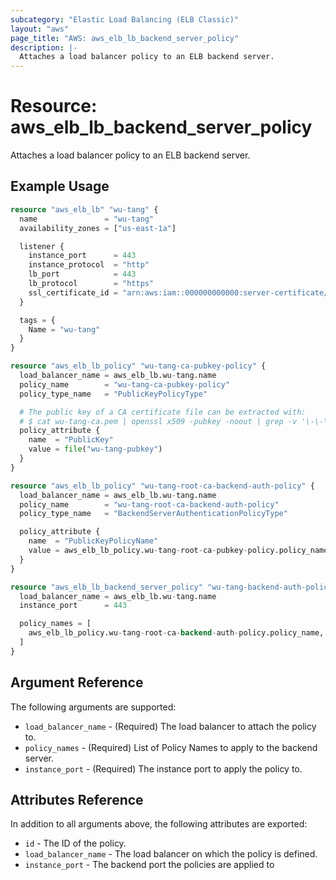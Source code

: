```yaml
---
subcategory: "Elastic Load Balancing (ELB Classic)"
layout: "aws"
page_title: "AWS: aws_elb_lb_backend_server_policy"
description: |-
  Attaches a load balancer policy to an ELB backend server.
---
```


# Resource: aws_elb_lb_backend_server_policy

Attaches a load balancer policy to an ELB backend server.


## Example Usage

```terraform
resource "aws_elb_lb" "wu-tang" {
  name               = "wu-tang"
  availability_zones = ["us-east-1a"]

  listener {
    instance_port      = 443
    instance_protocol  = "http"
    lb_port            = 443
    lb_protocol        = "https"
    ssl_certificate_id = "arn:aws:iam::000000000000:server-certificate/wu-tang.net"
  }

  tags = {
    Name = "wu-tang"
  }
}

resource "aws_elb_lb_policy" "wu-tang-ca-pubkey-policy" {
  load_balancer_name = aws_elb_lb.wu-tang.name
  policy_name        = "wu-tang-ca-pubkey-policy"
  policy_type_name   = "PublicKeyPolicyType"

  # The public key of a CA certificate file can be extracted with:
  # $ cat wu-tang-ca.pem | openssl x509 -pubkey -noout | grep -v '\-\-\-\-' | tr -d '\n' > wu-tang-pubkey
  policy_attribute {
    name  = "PublicKey"
    value = file("wu-tang-pubkey")
  }
}

resource "aws_elb_lb_policy" "wu-tang-root-ca-backend-auth-policy" {
  load_balancer_name = aws_elb_lb.wu-tang.name
  policy_name        = "wu-tang-root-ca-backend-auth-policy"
  policy_type_name   = "BackendServerAuthenticationPolicyType"

  policy_attribute {
    name  = "PublicKeyPolicyName"
    value = aws_elb_lb_policy.wu-tang-root-ca-pubkey-policy.policy_name
  }
}

resource "aws_elb_lb_backend_server_policy" "wu-tang-backend-auth-policies-443" {
  load_balancer_name = aws_elb_lb.wu-tang.name
  instance_port      = 443

  policy_names = [
    aws_elb_lb_policy.wu-tang-root-ca-backend-auth-policy.policy_name,
  ]
}
```

## Argument Reference

The following arguments are supported:

* `load_balancer_name` - (Required) The load balancer to attach the policy to.
* `policy_names` - (Required) List of Policy Names to apply to the backend server.
* `instance_port` - (Required) The instance port to apply the policy to.

## Attributes Reference

In addition to all arguments above, the following attributes are exported:

* `id` - The ID of the policy.
* `load_balancer_name` - The load balancer on which the policy is defined.
* `instance_port` - The backend port the policies are applied to
